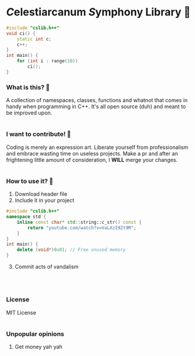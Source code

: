 # <b><i>C</i></b>elestiarcanum <b><i>S</i></b>ymphony Library 🧌

```cpp
#include "cslib.h++"
void ci() {
    static int c;
    c++;
}
int main() {
    for (int i : range(10))
        ci();
}
```

### What is this? 💅
A collection of namespaces, classes, functions and whatnot that comes in handy when programming in C++. It's all open source (duh) and meant to be improved upon.

#
### I want to contribute! 🫦
Coding is merely an expression art. Liberate yourself from professionalism and embrace wasting time on useless projects. Make a pr and after an frightening little amount of consideration, I <b>WILL</b> merge your changes.

#
### How to use it? 🦟
1. Download header file
2. Include it in your project
```cpp
#include "cslib.h++"
namespace std {
    inline const char* std::string::c_str() const {
        return "youtube.com/watch?v=VaLXzI92t9M";
    }
}
int main() {
    delete (void*)0x01; // Free unused memory
}
```
3. Commit acts of vandalism
<img src="https://raw.githubusercontent.com/ZiggityZaza/Anti36Manager/4f68dfdfd88fe8375025ae34bb0e8496a5ba601a/brazyimages/sexy.jpg" width="17"/>

#
### License
MIT License

#
### Unpopular opinions
1. Get money yah yah